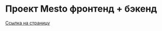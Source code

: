 # Проект Mesto фронтенд + бэкенд

[Ссылка на страницу](https://nikita9797.github.io/express-mesto-gha/)
